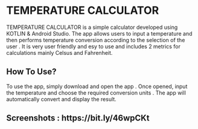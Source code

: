 <h1>TEMPERATURE CALCULATOR</h1>
<p>TEMPERATURE CALCULATOR is a simple calculator developed using KOTLIN & Android Studio. The app allows users to input a temperature and then performs temperature conversion according to the selection of the user . It is very user friendly and esy to use and includes 2 metrics for calculations mainly Celsus and Fahrenheit. </p>

<h2>How To Use?</h2>
<p>To use the app, simply download and open the app . Once opened, input the temperature and choose the required conversion units . The app will automatically convert and display the result.</p>

<h2>Screenshots : https://bit.ly/46wpCKt </h2>
